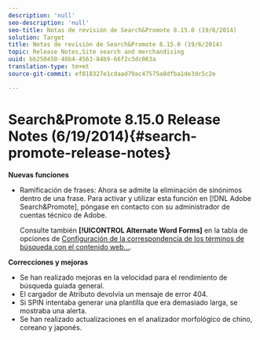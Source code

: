 ```yaml
---
description: 'null'
seo-description: 'null'
seo-title: Notas de revisión de Search&Promote 8.15.0 (19/6/2014)
solution: Target
title: Notas de revisión de Search&Promote 8.15.0 (19/6/2014)
topic: Release Notes,Site search and merchandising
uuid: bb250450-48b4-4563-84b9-66f2c3dc063a
translation-type: tm+mt
source-git-commit: ef818327e1cdaad79ac47575a8dfba1de3dc5c2e

---
```



# Search&amp;Promote 8.15.0 Release Notes (6/19/2014){#search-promote-release-notes}

**Nuevas funciones**

* Ramificación de frases: Ahora se admite la eliminación de sinónimos dentro de una frase.  Para activar y utilizar esta función en [!DNL Adobe Search&Promote], póngase en contacto con su administrador de cuentas técnico de Adobe.

   Consulte también **[!UICONTROL Alternate Word Forms]** en la tabla de opciones de [Configuración de la correspondencia de los términos de búsqueda con el contenido web...](../c-about-linguistics-menu/c-about-words-and-language.md#task_351A9144A51F4B41923BDBACDEF3B616).

**Correcciones y mejoras**

* Se han realizado mejoras en la velocidad para el rendimiento de búsqueda guiada general.
* El cargador de Atributo devolvía un mensaje de error 404.
* Si SPIN intentaba generar una plantilla que era demasiado larga, se mostraba una alerta.
* Se han realizado actualizaciones en el analizador morfológico de chino, coreano y japonés.

